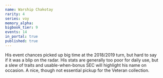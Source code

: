 ```yaml
---
name: Warship Chakotay
rarity: 4
series: voy
memory_alpha:
bigbook_tier: 9
events: 14
in_portal: true
published: true
---
```


His event chances picked up big time at the 2018/2019 turn, but hard to say if it was a blip on the radar. His stats are generally too poor for daily use, but a slew of traits and usable-when-bonus SEC will highlight his name on occasion. A nice, though not essential pickup for the Veteran collection.
